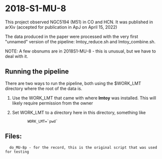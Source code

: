 # 2018-S1-MU-8

This project observed NGC5194 (M51) in CO and HCN. It was published in
arXiv
(accepted for publication in ApJ on April 15, 2022)

The data produced in the paper were processed with the very first "unnamed" version
of the pipeline: lmtoy_reduce.sh and lmtoy_combine.sh.

NOTE: A few obsnums are in 2018S1-MU-8 - this is unusual, but we have to deal with it.


## Running the pipeline

There are two ways to run the pipeline, both using the $WORK_LMT directory where the root
of the data is.

1. Use the WORK_LMT that came with where **lmtoy** was installed. This will likely require
   permission from the owner

2. Set WORK_LMT to a directory here in this directory,  something like

              WORK_LMT=`pwd`


## Files:


      do_MU-8p - for the record, this is the original script that was used for testing
      
